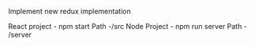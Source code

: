 
Implement new redux implementation

React project - npm start
Path -/src 
Node Project - npm run server
Path - /server
